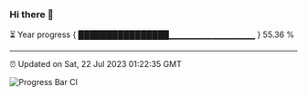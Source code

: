 ### Hi there 👋

⏳ Year progress { ████████████████▁▁▁▁▁▁▁▁▁▁▁▁▁▁ } 55.36 %

---

⏰ Updated on Sat, 22 Jul 2023 01:22:35 GMT

![Progress Bar CI](https://github.com/liununu/liununu/workflows/Progress%20Bar%20CI/badge.svg)
